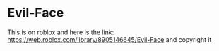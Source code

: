 # Evil-Face
This is on roblox and here is the link: https://web.roblox.com/library/8905146645/Evil-Face and copyright it
